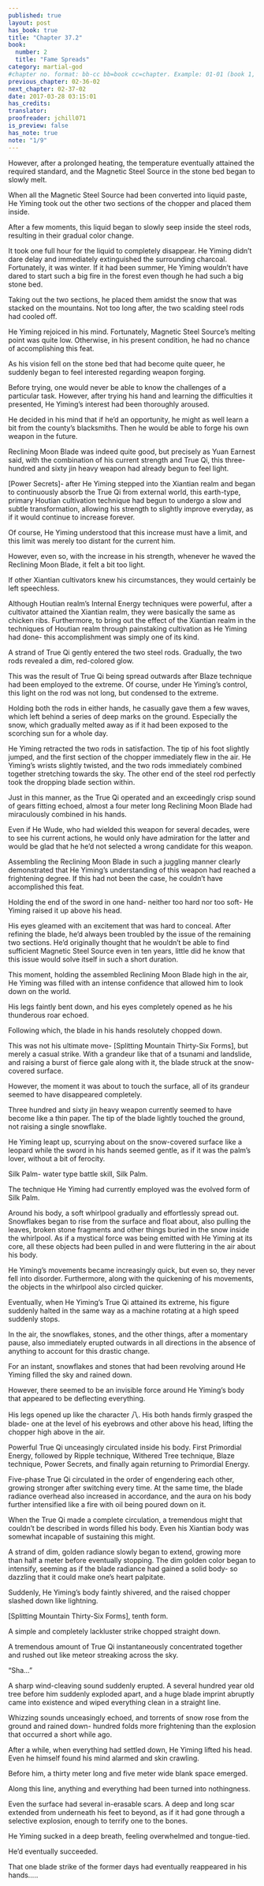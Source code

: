 ```yaml
---
published: true
layout: post
has_book: true
title: "Chapter 37.2"
book:
  number: 2
  title: "Fame Spreads"
category: martial-god
#chapter no. format: bb-cc bb=book cc=chapter. Example: 01-01 (book 1, chapter 1)
previous_chapter: 02-36-02
next_chapter: 02-37-02
date: 2017-03-28 03:15:01 
has_credits:
translator:
proofreader: jchill071
is_preview: false
has_note: true
note: "1/9"
---
```

However, after a prolonged heating, the temperature  eventually attained the required standard, and the Magnetic Steel Source in the stone bed began to slowly melt.

When all the Magnetic Steel Source had been converted into liquid paste, He Yiming took out the other two sections of the chopper and placed them inside.

After a few moments, this liquid began to slowly seep inside the steel rods, resulting in their gradual color change.
<!--more-->

It took one full hour for the liquid to completely disappear. He Yiming didn’t dare delay and immediately extinguished the surrounding charcoal. Fortunately, it was winter. If it had been summer, He Yiming wouldn’t have dared to start such a big fire in the forest even though he had such a big stone bed.

Taking out the two sections, he placed them amidst the snow that was stacked on the mountains. Not too long after, the two scalding steel rods had cooled off.

He Yiming rejoiced in his mind. Fortunately, Magnetic Steel Source’s melting point was quite low. Otherwise, in his present condition, he had no chance of accomplishing this feat.

As his vision fell on the stone bed that had become quite queer, he suddenly began to feel interested regarding weapon forging.

Before trying, one would never be able to know the challenges of a particular task. However, after trying his hand and learning the difficulties it presented,  He Yiming’s interest had been thoroughly aroused.

He decided in his mind that if he’d an opportunity, he might as well learn a bit from the county’s blacksmiths. Then he would be able to forge his own weapon in the future.

Reclining Moon Blade was indeed quite good, but precisely as Yuan Earnest said, with the combination of his current strength and True Qi, this three-hundred and sixty jin heavy weapon had already begun to feel light.

[Power Secrets]- after He Yiming stepped into the Xiantian realm and began to continuously absorb the True Qi from external world, this earth-type, primary Houtian cultivation technique had begun to undergo a slow and subtle transformation, allowing his strength to slightly improve everyday, as if it would continue to increase forever.

Of course, He Yiming understood that this increase must have a limit, and this limit was merely too distant for the current him.

However, even so, with the increase in his strength, whenever he waved the Reclining Moon Blade, it felt a bit too light.

If other Xiantian cultivators knew his circumstances, they would certainly be left speechless.

Although Houtian realm’s Internal Energy techniques were powerful, after a cultivator attained the Xiantian realm, they were basically the same as chicken ribs. Furthermore, to bring out the effect of the Xiantian realm in the techniques of Houtian realm through painstaking cultivation as He Yiming had done- this accomplishment was simply one of its kind.

A strand of True Qi gently entered the two steel rods. Gradually, the two rods revealed a dim, red-colored glow.

This was the result of True Qi being spread outwards after Blaze technique had been employed to the extreme. Of course, under He Yiming’s control, this light on the rod was not long, but condensed to the extreme.

Holding both the rods in either hands, he casually gave them a few waves, which left behind a series of deep marks on the ground. Especially the snow, which gradually melted away as if it had been exposed to the scorching sun for a whole day.

He Yiming retracted the two rods in satisfaction. The tip of his foot slightly jumped, and the first section of the chopper immediately flew in the air. He Yiming’s wrists slightly twisted, and the two rods immediately combined together stretching towards the sky. The other end of the steel rod perfectly took the dropping blade section within.

Just in this manner, as the True Qi operated and an exceedingly crisp sound of gears fitting echoed, almost a four meter long Reclining Moon Blade had miraculously combined in his hands.

Even if He Wude, who had wielded this weapon for several decades, were to see his current actions, he would only have admiration for the latter and would be glad that he he’d not selected a wrong candidate for this weapon.

Assembling the Reclining Moon Blade in such a juggling manner clearly demonstrated that He Yiming’s understanding of this weapon had reached a frightening degree. If this had not been the case, he couldn’t have accomplished this feat.

Holding the end of the sword in one hand- neither too hard nor too soft- He Yiming raised it up above his head.

His eyes gleamed with an excitement that was hard to conceal. After refining the blade, he’d always been troubled by the issue of the remaining two sections. He’d originally thought that he wouldn’t be able to find sufficient Magnetic Steel Source even in ten years, little did he know that this issue would solve itself in such a short duration.

This moment, holding the assembled Reclining Moon Blade high in the air, He Yiming was filled with an intense confidence that allowed him to look down on the world.

His legs faintly bent down, and his eyes completely opened as he his thunderous roar echoed.

Following which, the blade in his hands resolutely chopped down.

This was not his ultimate move- [Splitting Mountain Thirty-Six Forms], but merely a casual strike. With a grandeur like that of a tsunami and landslide, and raising a burst of fierce gale along with it, the blade struck at the snow-covered surface.

However, the moment it was about to touch the surface, all of its grandeur seemed to have disappeared completely.

Three hundred and sixty jin heavy weapon currently seemed to have become like a thin paper. The tip of the blade lightly touched the ground, not raising a single snowflake.

He Yiming leapt up, scurrying about on the snow-covered surface like a leopard while the sword in his hands seemed gentle, as if it was the palm’s lover, without a bit of ferocity.

Silk Palm- water type battle skill, Silk Palm.

The technique He Yiming had currently employed was the evolved form of Silk Palm.

Around his body, a soft whirlpool gradually and effortlessly spread out. Snowflakes began to rise from the surface and float about, also pulling the leaves, broken stone fragments and other things buried in the snow inside the whirlpool. As if a mystical force was being emitted with He Yiming at its core, all these objects had been pulled in and were fluttering in the air about his body.

He Yiming’s movements became increasingly quick, but even so, they never fell into disorder. Furthermore, along with the quickening of his movements, the objects in the whirlpool also circled quicker.

Eventually, when He Yiming’s True Qi attained its extreme, his figure suddenly halted in the same way as a machine rotating at a high speed suddenly stops.

In the air, the snowflakes, stones, and the other things, after a momentary pause, also immediately erupted outwards in all directions in the absence of anything to account for this drastic change.

For an instant, snowflakes and stones that had been revolving around He Yiming filled the sky and rained down.

However, there seemed to be an invisible force around He Yiming’s body that appeared to be deflecting everything.

His legs opened up like the character 八. His both hands firmly grasped the blade- one at the level of his eyebrows and other above his head, lifting the chopper high above in the air.

Powerful True Qi unceasingly circulated inside his body. First Primordial Energy, followed by Ripple technique, Withered Tree technique, Blaze technique, Power Secrets, and finally again returning to Primordial Energy.

Five-phase True Qi circulated in the order of engendering each other, growing stronger after switching every time. At the same time, the blade radiance overhead also increased in accordance, and the aura on his body further intensified like a fire with oil being poured down on it.

When the True Qi made a complete circulation, a tremendous might that couldn’t be described in words filled his body. Even his Xiantian body was somewhat incapable of sustaining this might.

A strand of dim, golden radiance slowly began to extend, growing more than half a meter before eventually stopping. The dim golden color began to intensify, seeming as if the blade radiance had gained a solid body- so dazzling that it could make one’s heart palpitate.

Suddenly, He Yiming’s body faintly shivered, and the raised chopper slashed down like lightning.

[Splitting Mountain Thirty-Six Forms], tenth form.

A simple and completely lackluster strike chopped straight down. 

A tremendous amount of True Qi instantaneously concentrated together and rushed out like meteor streaking across the sky.

“Sha…”

A sharp wind-cleaving sound suddenly erupted. A several hundred year old tree before him suddenly exploded apart, and a huge blade imprint abruptly came into existence and wiped everything clean in a straight line.

Whizzing sounds unceasingly echoed, and torrents of snow rose from the ground and rained down- hundred folds more frightening than the explosion that occurred a short while ago.

After a while, when everything had settled down, He Yiming lifted his head. Even he himself found his mind alarmed and skin crawling.

Before him, a thirty meter long and five meter wide blank space emerged.

Along this line, anything and everything had been turned into nothingness.

Even the surface had several in-erasable scars. A deep and long scar extended from underneath his feet to beyond, as if it had gone through a selective explosion, enough to terrify one to the bones.

He Yiming sucked in a deep breath, feeling overwhelmed and tongue-tied.

He’d eventually succeeded.

That one blade strike of the former days had eventually reappeared in his hands….. 
